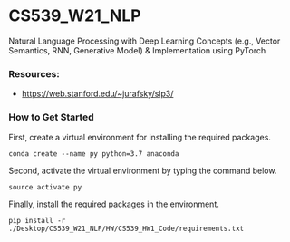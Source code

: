 # CS539_W21_NLP
Natural Language Processing with Deep Learning Concepts (e.g., Vector Semantics, RNN, Generative Model) &amp; Implementation using PyTorch

### Resources: 
- https://web.stanford.edu/~jurafsky/slp3/


### How to Get Started
First, create a virtual environment for installing the required packages.
```shell
conda create --name py python=3.7 anaconda
```
Second, activate the virtual environment by typing the command below.
```shell
source activate py
```
Finally, install the required packages in the environment.
```
pip install -r ./Desktop/CS539_W21_NLP/HW/CS539_HW1_Code/requirements.txt
```

